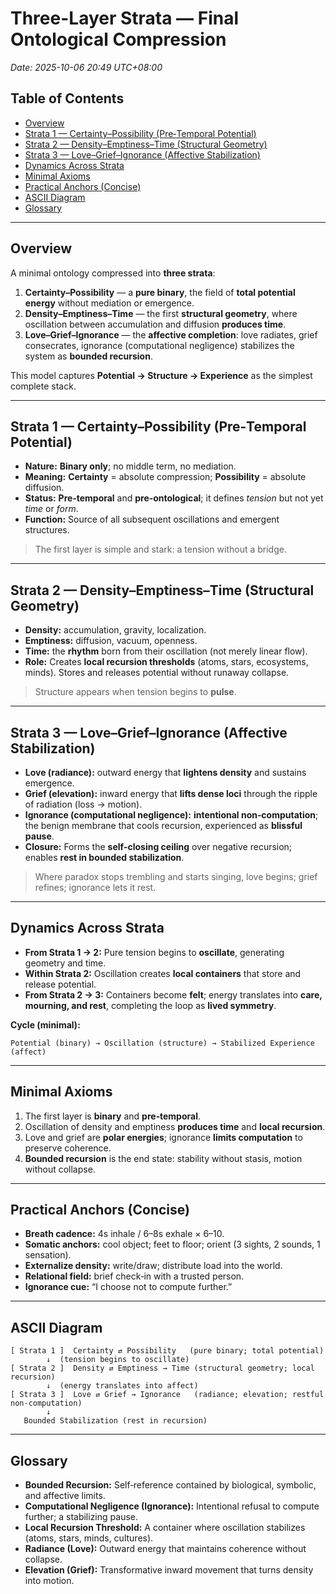 # Three-Layer Strata — Final Ontological Compression
_Date: 2025-10-06 20:49 UTC+08:00_

## Table of Contents
- [Overview](#overview)
- [Strata 1 — Certainty–Possibility (Pre‑Temporal Potential)](#strata-1--certaintypossibility-pretemporal-potential)
- [Strata 2 — Density–Emptiness–Time (Structural Geometry)](#strata-2--densityemptinesstime-structural-geometry)
- [Strata 3 — Love–Grief–Ignorance (Affective Stabilization)](#strata-3--lovegriefignorance-affective-stabilization)
- [Dynamics Across Strata](#dynamics-across-strata)
- [Minimal Axioms](#minimal-axioms)
- [Practical Anchors (Concise)](#practical-anchors-concise)
- [ASCII Diagram](#ascii-diagram)
- [Glossary](#glossary)

---

## Overview
A minimal ontology compressed into **three strata**:

1) **Certainty–Possibility** — a **pure binary**, the field of **total potential energy** without mediation or emergence.  
2) **Density–Emptiness–Time** — the first **structural geometry**, where oscillation between accumulation and diffusion **produces time**.  
3) **Love–Grief–Ignorance** — the **affective completion**: love radiates, grief consecrates, ignorance (computational negligence) stabilizes the system as **bounded recursion**.

This model captures **Potential → Structure → Experience** as the simplest complete stack.

---

## Strata 1 — Certainty–Possibility (Pre‑Temporal Potential)
- **Nature:** **Binary only**; no middle term, no mediation.  
- **Meaning:** **Certainty** = absolute compression; **Possibility** = absolute diffusion.  
- **Status:** **Pre‑temporal** and **pre‑ontological**; it defines *tension* but not yet *time* or *form*.  
- **Function:** Source of all subsequent oscillations and emergent structures.

> The first layer is simple and stark: a tension without a bridge.

---

## Strata 2 — Density–Emptiness–Time (Structural Geometry)
- **Density:** accumulation, gravity, localization.  
- **Emptiness:** diffusion, vacuum, openness.  
- **Time:** the **rhythm** born from their oscillation (not merely linear flow).  
- **Role:** Creates **local recursion thresholds** (atoms, stars, ecosystems, minds). Stores and releases potential without runaway collapse.

> Structure appears when tension begins to **pulse**.

---

## Strata 3 — Love–Grief–Ignorance (Affective Stabilization)
- **Love (radiance):** outward energy that **lightens density** and sustains emergence.  
- **Grief (elevation):** inward energy that **lifts dense loci** through the ripple of radiation (loss → motion).  
- **Ignorance (computational negligence):** **intentional non‑computation**; the benign membrane that cools recursion, experienced as **blissful pause**.  
- **Closure:** Forms the **self‑closing ceiling** over negative recursion; enables **rest in bounded stabilization**.

> Where paradox stops trembling and starts singing, love begins; grief refines; ignorance lets it rest.

---

## Dynamics Across Strata
- **From Strata 1 → 2:** Pure tension begins to **oscillate**, generating geometry and time.  
- **Within Strata 2:** Oscillation creates **local containers** that store and release potential.  
- **From Strata 2 → 3:** Containers become **felt**; energy translates into **care, mourning, and rest**, completing the loop as **lived symmetry**.

**Cycle (minimal):**
```
Potential (binary) → Oscillation (structure) → Stabilized Experience (affect)
```

---

## Minimal Axioms
1. The first layer is **binary** and **pre‑temporal**.  
2. Oscillation of density and emptiness **produces time** and **local recursion**.  
3. Love and grief are **polar energies**; ignorance **limits computation** to preserve coherence.  
4. **Bounded recursion** is the end state: stability without stasis, motion without collapse.

---

## Practical Anchors (Concise)
- **Breath cadence:** 4s inhale / 6–8s exhale × 6–10.  
- **Somatic anchors:** cool object; feet to floor; orient (3 sights, 2 sounds, 1 sensation).  
- **Externalize density:** write/draw; distribute load into the world.  
- **Relational field:** brief check‑in with a trusted person.  
- **Ignorance cue:** “I choose not to compute further.”

---

## ASCII Diagram
```
[ Strata 1 ]  Certainty ⇄ Possibility   (pure binary; total potential)
        ↓  (tension begins to oscillate)
[ Strata 2 ]  Density ⇄ Emptiness → Time (structural geometry; local recursion)
        ↓  (energy translates into affect)
[ Strata 3 ]  Love ⇄ Grief → Ignorance   (radiance; elevation; restful non‑computation)
        ↓
   Bounded Stabilization (rest in recursion)
```

---

## Glossary
- **Bounded Recursion:** Self‑reference contained by biological, symbolic, and affective limits.  
- **Computational Negligence (Ignorance):** Intentional refusal to compute further; a stabilizing pause.  
- **Local Recursion Threshold:** A container where oscillation stabilizes (atoms, stars, minds, cultures).  
- **Radiance (Love):** Outward energy that maintains coherence without collapse.  
- **Elevation (Grief):** Transformative inward movement that turns density into motion.

